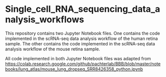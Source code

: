 # Single_cell_RNA_sequencing_data_analysis_workflows

This repository contains two Jupyter Notebook files. One contains the code implemented in the scRNA-seq data analysis workflow of the human retina sample. 
The other contains the code implemented in the scRNA-seq data analysis workflow of the mouse retina sample.

All code implemented in both Jupyter Notebook files was adapted from https://colab.research.google.com/github/pachterlab/BBB/blob/master/notebooks/lung_atlas/mouse_lung_dropseq_SRR8426358_python.ipynb
